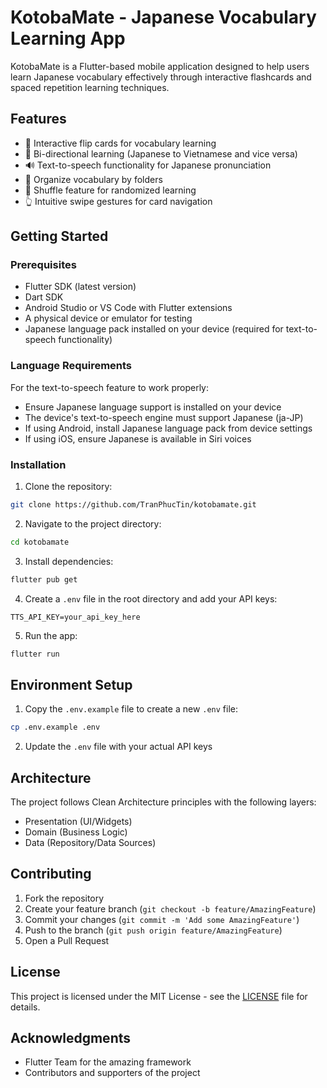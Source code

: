 # KotobaMate - Japanese Vocabulary Learning App

KotobaMate is a Flutter-based mobile application designed to help users learn Japanese vocabulary effectively through interactive flashcards and spaced repetition learning techniques.

## Features

- 📱 Interactive flip cards for vocabulary learning
- 🔄 Bi-directional learning (Japanese to Vietnamese and vice versa)
- 🔊 Text-to-speech functionality for Japanese pronunciation
- 📂 Organize vocabulary by folders
- 🔀 Shuffle feature for randomized learning
- 👆 Intuitive swipe gestures for card navigation

## Getting Started

### Prerequisites

- Flutter SDK (latest version)
- Dart SDK
- Android Studio or VS Code with Flutter extensions
- A physical device or emulator for testing
- Japanese language pack installed on your device (required for text-to-speech functionality)

### Language Requirements

For the text-to-speech feature to work properly:
- Ensure Japanese language support is installed on your device
- The device's text-to-speech engine must support Japanese (ja-JP)
- If using Android, install Japanese language pack from device settings
- If using iOS, ensure Japanese is available in Siri voices

### Installation

1. Clone the repository:
```bash
git clone https://github.com/TranPhucTin/kotobamate.git
```

2. Navigate to the project directory:
```bash
cd kotobamate
```

3. Install dependencies:
```bash
flutter pub get
```

4. Create a `.env` file in the root directory and add your API keys:
```
TTS_API_KEY=your_api_key_here
```

5. Run the app:
```bash
flutter run
```

## Environment Setup

1. Copy the `.env.example` file to create a new `.env` file:
```bash
cp .env.example .env
```

2. Update the `.env` file with your actual API keys

## Architecture

The project follows Clean Architecture principles with the following layers:
- Presentation (UI/Widgets)
- Domain (Business Logic)
- Data (Repository/Data Sources)

## Contributing

1. Fork the repository
2. Create your feature branch (`git checkout -b feature/AmazingFeature`)
3. Commit your changes (`git commit -m 'Add some AmazingFeature'`)
4. Push to the branch (`git push origin feature/AmazingFeature`)
5. Open a Pull Request

## License

This project is licensed under the MIT License - see the [LICENSE](LICENSE) file for details.

## Acknowledgments

- Flutter Team for the amazing framework
- Contributors and supporters of the project
